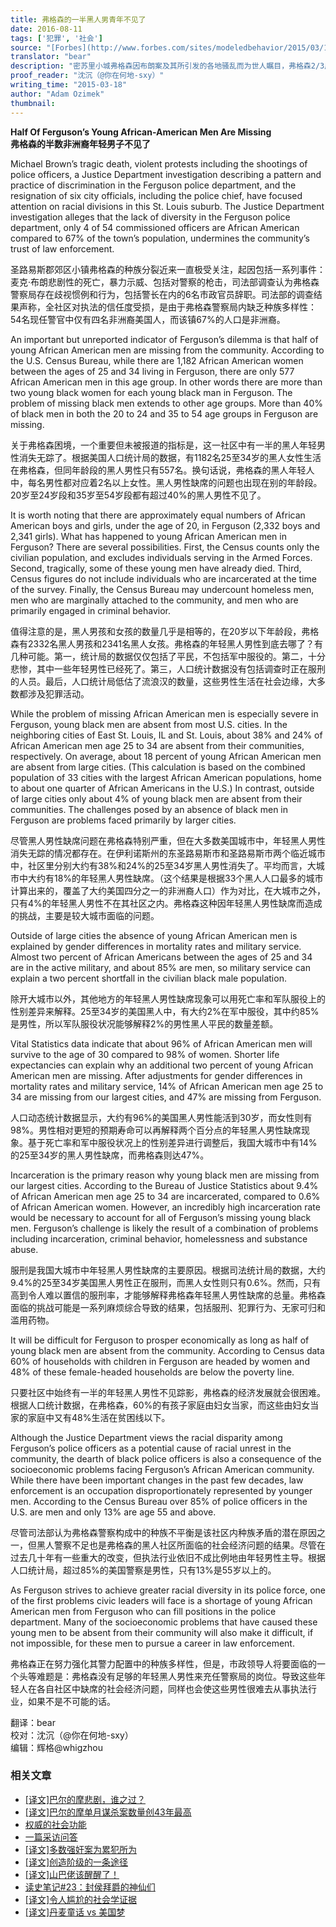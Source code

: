 ```yaml
---
title: 弗格森的一半黑人男青年不见了
date: 2016-08-11
tags: ['犯罪', '社会']
source: "[Forbes](http://www.forbes.com/sites/modeledbehavior/2015/03/18/half-of-fergusons-young-african-american-men-are-missing/)"
translator: "bear"
description: "密苏里小城弗格森因布朗案及其所引发的各地骚乱而为世人瞩目，弗格森2/3居民是黑人，有关该市犯罪率和种族冲突有很多讨论，但有个事实却被忽略了：该市非洲裔人口中，25-34岁年龄段的男女比低至1：2，其他年龄段男女比也只有1.2：2，其余黑人男性去哪儿了？"
proof_reader: "沈沉（@你在何地-sxy）"
writing_time: "2015-03-18"
author: "Adam Ozimek"
thumbnail:
---
```


**Half Of Ferguson’s Young African-American Men Are Missing**  
**弗格森的半数非洲裔年轻男子不见了**

Michael Brown’s tragic death, violent protests including the shootings of police officers, a Justice Department investigation describing a pattern and practice of discrimination in the Ferguson police department, and the resignation of six city officials, including the police chief, have focused attention on racial divisions in this St. Louis suburb. The Justice Department investigation alleges that the lack of diversity in the Ferguson police department, only 4 of 54 commissioned officers are African American compared to 67% of the town’s population, undermines the community’s trust of law enforcement.

圣路易斯郡郊区小镇弗格森的种族分裂近来一直极受关注，起因包括一系列事件：麦克·布朗悲剧性的死亡，暴力示威、包括对警察的枪击，司法部调查认为弗格森警察局存在歧视惯例和行为，包括警长在内的6名市政官员辞职。司法部的调查结果声称，全社区对执法的信任度受损，是由于弗格森警察局内缺乏种族多样性：54名现任警官中仅有四名非洲裔美国人，而该镇67%的人口是非洲裔。

An important but unreported indicator of Ferguson’s dilemma is that half of young African American men are missing from the community. According to the U.S. Census Bureau, while there are 1,182 African American women between the ages of 25 and 34 living in Ferguson, there are only 577 African American men in this age group. In other words there are more than two young black women for each young black man in Ferguson. The problem of missing black men extends to other age groups. More than 40% of black men in both the 20 to 24 and 35 to 54 age groups in Ferguson are missing.

关于弗格森困境，一个重要但未被报道的指标是，这一社区中有一半的黑人年轻男性消失无踪了。根据美国人口统计局的数据，有1182名25至34岁的黑人女性生活在弗格森，但同年龄段的黑人男性只有557名。换句话说，弗格森的黑人年轻人中，每名男性都对应着2名以上女性。黑人男性缺席的问题也出现在别的年龄段。20岁至24岁段和35岁至54岁段都有超过40%的黑人男性不见了。

It is worth noting that there are approximately equal numbers of African American boys and girls, under the age of 20, in Ferguson (2,332 boys and 2,341 girls). What has happened to young African American men in Ferguson? There are several possibilities. First, the Census counts only the civilian population, and excludes individuals serving in the Armed Forces. Second, tragically, some of these young men have already died. Third, Census figures do not include individuals who are incarcerated at the time of the survey. Finally, the Census Bureau may undercount homeless men, men who are marginally attached to the community, and men who are primarily engaged in criminal behavior.

值得注意的是，黑人男孩和女孩的数量几乎是相等的，在20岁以下年龄段，弗格森有2332名黑人男孩和2341名黑人女孩。弗格森的年轻黑人男性到底去哪了？有几种可能。第一，统计局的数据仅仅包括了平民，不包括军中服役的。第二，十分悲惨，其中一些年轻男性已经死了。第三，人口统计数据没有包括调查时正在服刑的人员。最后，人口统计局低估了流浪汉的数量，这些男性生活在社会边缘，大多数都涉及犯罪活动。

While the problem of missing African American men is especially severe in Ferguson, young black men are absent from most U.S. cities. In the neighboring cities of East St. Louis, IL and St. Louis, about 38% and 24% of African American men age 25 to 34 are absent from their communities, respectively. On average, about 18 percent of young African American men are absent from large cities. (This calculation is based on the combined population of 33 cities with the largest African American populations, home to about one quarter of African Americans in the U.S.) In contrast, outside of large cities only about 4% of young black men are absent from their communities. The challenges posed by an absence of black men in Ferguson are problems faced primarily by larger cities.

尽管黑人男性缺席问题在弗格森特别严重，但在大多数美国城市中，年轻黑人男性消失无踪的情况都存在。在伊利诺斯州的东圣路易斯市和圣路易斯市两个临近城市中，社区里分别大约有38%和24%的25至34岁黑人男性消失了。平均而言，大城市中大约有18%的年轻黑人男性缺席。（这个结果是根据33个黑人人口最多的城市计算出来的，覆盖了大约美国四分之一的非洲裔人口）作为对比，在大城市之外，只有4%的年轻黑人男性不在其社区之内。弗格森这种因年轻黑人男性缺席而造成的挑战，主要是较大城市面临的问题。

Outside of large cities the absence of young African American men is explained by gender differences in mortality rates and military service. Almost two percent of African Americans between the ages of 25 and 34 are in the active military, and about 85% are men, so military service can explain a two percent shortfall in the civilian black male population.

除开大城市以外，其他地方的年轻黑人男性缺席现象可以用死亡率和军队服役上的性别差异来解释。25至34岁的美国黑人中，有大约2%在军中服役，其中约85%是男性，所以军队服役状况能够解释2%的男性黑人平民的数量差额。

Vital Statistics data indicate that about 96% of African American men will survive to the age of 30 compared to 98% of women. Shorter life expectancies can explain why an additional two percent of young African American men are missing. After adjustments for gender differences in mortality rates and military service, 14% of African American men age 25 to 34 are missing from our largest cities, and 47% are missing from Ferguson.

人口动态统计数据显示，大约有96%的美国黑人男性能活到30岁，而女性则有98%。男性相对更短的预期寿命可以再解释两个百分点的年轻黑人男性缺席现象。基于死亡率和军中服役状况上的性别差异进行调整后，我国大城市中有14%的25至34岁的黑人男性缺席，而弗格森则达47%。

Incarceration is the primary reason why young black men are missing from our largest cities. According to the Bureau of Justice Statistics about 9.4% of African American men age 25 to 34 are incarcerated, compared to 0.6% of African American women. However, an incredibly high incarceration rate would be necessary to account for all of Ferguson’s missing young black men. Ferguson’s challenge is likely the result of a combination of problems including incarceration, criminal behavior, homelessness and substance abuse.

服刑是我国大城市中年轻黑人男性缺席的主要原因。根据司法统计局的数据，大约9.4%的25至34岁美国黑人男性正在服刑，而黑人女性则只有0.6%。然而，只有高到令人难以置信的服刑率，才能够解释弗格森年轻黑人男性缺席的总量。弗格森面临的挑战可能是一系列麻烦综合导致的结果，包括服刑、犯罪行为、无家可归和滥用药物。

It will be difficult for Ferguson to prosper economically as long as half of young black men are absent from the community. According to Census data 60% of households with children in Ferguson are headed by women and 48% of these female-headed households are below the poverty line.

只要社区中始终有一半的年轻黑人男性不见踪影，弗格森的经济发展就会很困难。根据人口统计数据，在弗格森，60%的有孩子家庭由妇女当家，而这些由妇女当家的家庭中又有48%生活在贫困线以下。

Although the Justice Department views the racial disparity among Ferguson’s police officers as a potential cause of racial unrest in the community, the dearth of black police officers is also a consequence of the socioeconomic problems facing Ferguson’s African American community. While there have been important changes in the past few decades, law enforcement is an occupation disproportionately represented by younger men. According to the Census Bureau over 85% of police officers in the U.S. are men and only 13% are age 55 and above.

尽管司法部认为弗格森警察构成中的种族不平衡是该社区内种族矛盾的潜在原因之一，但黑人警察不足也是弗格森的黑人社区所面临的社会经济问题的结果。尽管在过去几十年有一些重大的改变，但执法行业依旧不成比例地由年轻男性主导。根据人口统计局，超过85%的美国警察是男性，只有13%是55岁以上的。

As Ferguson strives to achieve greater racial diversity in its police force, one of the first problems civic leaders will face is a shortage of young African American men from Ferguson who can fill positions in the police department. Many of the socioeconomic problems that have caused these young men to be absent from their community will also make it difficult, if not impossible, for these men to pursue a career in law enforcement.

弗格森正在努力强化其警力配置中的种族多样性，但是，市政领导人将要面临的一个头等难题是：弗格森没有足够的年轻黑人男性来充任警察局的岗位。导致这些年轻人在各自社区中缺席的社会经济问题，同样也会使这些男性很难去从事执法行业，如果不是不可能的话。


翻译：bear  
校对：沈沉（@你在何地-sxy）  
编辑：辉格@whigzhou


### 相关文章

* [[译文]巴尔的摩悲剧，谁之过？](https://headsalon.org/archives/6686.html "[译文]巴尔的摩悲剧，谁之过？")
* [[译文]巴尔的摩单月谋杀案数量创43年最高](https://headsalon.org/archives/5888.html "[译文]巴尔的摩单月谋杀案数量创43年最高")
* [权威的社会功能](https://headsalon.org/archives/7825.html "权威的社会功能")
* [一篇采访问答](https://headsalon.org/archives/7586.html "一篇采访问答")
* [[译文]多数强奸案为累犯所为](https://headsalon.org/archives/7568.html "[译文]多数强奸案为累犯所为")
* [[译文]创造阶级的一条途径](https://headsalon.org/archives/7528.html "[译文]创造阶级的一条途径")
* [[译文]山巴佬该醒醒了！](https://headsalon.org/archives/7515.html "[译文]山巴佬该醒醒了！")
* [读史笔记#23：封侯拜爵的神仙们](https://headsalon.org/archives/7495.html "读史笔记#23：封侯拜爵的神仙们")
* [[译文]令人尴尬的社会学证据](https://headsalon.org/archives/7481.html "[译文]令人尴尬的社会学证据")
* [[译文]丹麦童话 vs 美国梦](https://headsalon.org/archives/7428.html "[译文]丹麦童话 vs 美国梦")
